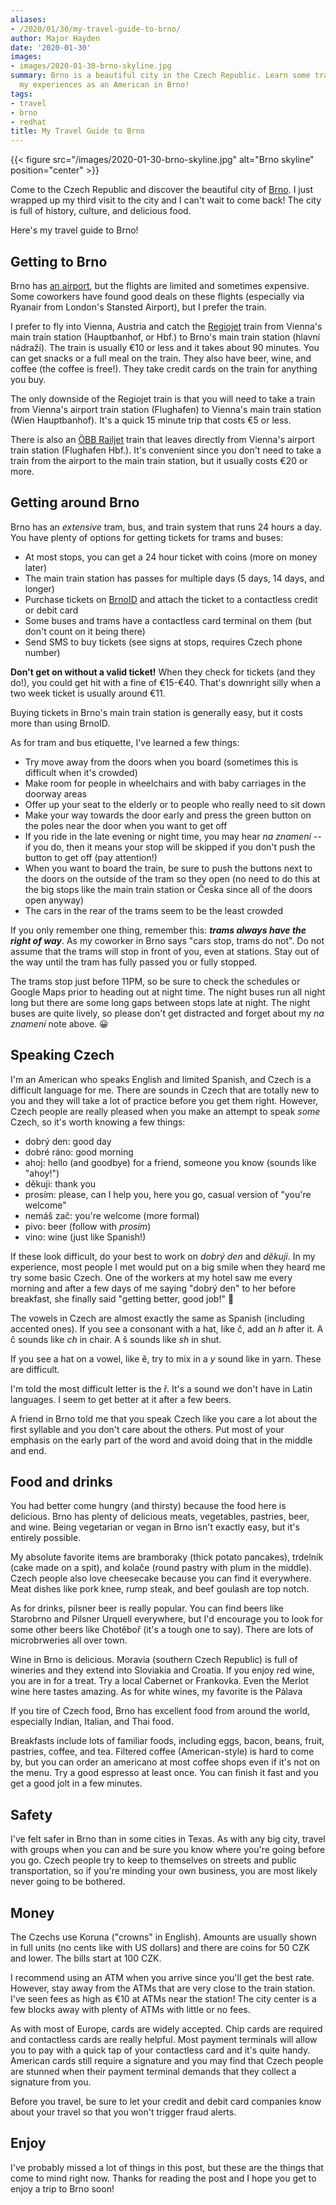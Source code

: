 ```yaml
---
aliases:
- /2020/01/30/my-travel-guide-to-brno/
author: Major Hayden
date: '2020-01-30'
images:
- images/2020-01-30-brno-skyline.jpg
summary: Brno is a beautiful city in the Czech Republic. Learn some travel tips from
  my experiences as an American in Brno!
tags:
- travel
- brno
- redhat
title: My Travel Guide to Brno
---
```


{{< figure src="/images/2020-01-30-brno-skyline.jpg" alt="Brno skyline" position="center" >}}

Come to the Czech Republic and discover the beautiful city of [Brno]. I just
wrapped up my third visit to the city and I can't wait to come back! The city
is full of history, culture, and delicious food.

Here's my travel guide to Brno!

## Getting to Brno

Brno has [an airport], but the flights are limited and sometimes expensive.
Some coworkers have found good deals on these flights (especially via Ryanair
from London's Stansted Airport), but I prefer the train.

I prefer to fly into Vienna, Austria and catch the [Regiojet] train from
Vienna's main train station (Hauptbanhof, or Hbf.) to Brno's main train
station (hlavní nádraží). The train is usually €10 or less and it takes about
90 minutes. You can get snacks or a full meal on the train. They also have
beer, wine, and coffee (the coffee is free!). They take credit cards on the
train for anything you buy.

The only downside of the Regiojet train is that you will need to take a train
from Vienna's airport train station (Flughafen) to Vienna's main train station
(Wien Hauptbanhof). It's a quick 15 minute trip that costs €5 or less.

There is also an [ÖBB Railjet] train that leaves directly from Vienna's
airport train station (Flughafen Hbf.). It's convenient since you don't need
to take a train from the airport to the main train station, but it usually
costs €20 or more.

## Getting around Brno

Brno has an *extensive* tram, bus, and train system that runs 24 hours a day.
You have plenty of options for getting tickets for trams and buses:

* At most stops, you can get a 24 hour ticket with coins (more on money later)
* The main train station has passes for multiple days (5 days, 14 days,
  and longer)
* Purchase tickets on [BrnoID] and attach the ticket to a contactless credit
  or debit card
* Some buses and trams have a contactless card terminal on them (but don't
  count on it being there)
* Send SMS to buy tickets (see signs at stops, requires Czech phone number)

**Don't get on without a valid ticket!** When they check for tickets (and they
do!), you could get hit with a fine of €15-€40. That's downright silly when a
two week ticket is usually around €11.

Buying tickets in Brno's main train station is generally easy, but it costs
more than using BrnoID.

As for tram and bus etiquette, I've learned a few things:

* Try move away from the doors when you board (sometimes this is difficult
  when it's crowded)
* Make room for people in wheelchairs and with baby carriages in the doorway
  areas
* Offer up your seat to the elderly or to people who really need
  to sit down
* Make your way towards the door early and press the green button on the poles
  near the door when you want to get off
* If you ride in the late evening or night time, you may hear *na znamení* --
  if you do, then it means your stop will be skipped if you don't push the
  button to get off (pay attention!)
* When you want to board the train, be sure to push the buttons next to the
  doors on the outside of the tram so they open (no need to do this at the
  big stops like the main train station or Česka since all of the doors open
  anyway)
* The cars in the rear of the trams seem to be the least crowded

If you only remember one thing, remember this: ***trams always have the right
of way***. As my coworker in Brno says "cars stop, trams do not". Do not
assume that the trams will stop in front of you, even at stations. Stay out of
the way until the tram has fully passed you or fully stopped.

The trams stop just before 11PM, so be sure to check the schedules or Google
Maps prior to heading out at night time. The night buses run all night long
but there are some long gaps between stops late at night. The night buses are
quite lively, so please don't get distracted and forget about my *na znamení*
note above. 😀

## Speaking Czech

I'm an American who speaks English and limited Spanish, and Czech is a
difficult language for me. There are sounds in Czech that are totally new to
you and they will take a lot of practice before you get them right. However,
Czech people are really pleased when you make an attempt to speak *some*
Czech, so it's worth knowing a few things:

* dobrý den: good day
* dobré ráno: good morning
* ahoj: hello (and goodbye) for a friend, someone you know
  (sounds like "ahoy!")
* děkuji: thank you
* prosím: please, can I help you, here you go, casual version of
  "you're welcome"
* nemáš zač: you're welcome (more formal)
* pivo: beer (follow with *prosím*)
* vino: wine (just like Spanish!)

If these look difficult, do your best to work on *dobrý den* and *děkuji*. In
my experience, most people I met would put on a big smile when they heard me
try some basic Czech. One of the workers at my hotel saw me every morning and
after a few days of me saying "dobrý den" to her before breakfast, she finally
said "getting better, good job!" 🤗

The vowels in Czech are almost exactly the same as Spanish (including accented
ones). If you see a consonant with a hat, like č, add an *h* after it. A č
sounds like *ch* in chair. A š sounds like *sh* in shut.

If you see a hat on a vowel, like ě, try to mix in a *y* sound like in yarn.
These are difficult.

I'm told the most difficult letter is the ř. It's a sound we don't have in
Latin languages. I seem to get better at it after a few beers.

A friend in Brno told me that you speak Czech like you care a lot about the
first syllable and you don't care about the others. Put most of your emphasis
on the early part of the word and avoid doing that in the middle and end.

## Food and drinks

You had better come hungry (and thirsty) because the food here is delicious.
Brno has plenty of delicious meats, vegetables, pastries, beer, and wine.
Being vegetarian or vegan in Brno isn't exactly easy, but it's entirely
possible.

My absolute favorite items are bramboraky (thick potato pancakes), trdelník
(cake made on a spit), and kolače (round pastry with plum in the middle).
Czech people also love cheesecake because you can find it everywhere. Meat
dishes like pork knee, rump steak, and beef goulash are top notch.

As for drinks, pilsner beer is really popular. You can find beers like
Starobrno and Pilsner Urquell everywhere, but I'd encourage you to look for
some other beers like Chotěboř (it's a tough one to say). There are lots of
microbrweries all over town.

Wine in Brno is delicious. Moravia (southern Czech Republic) is full of
wineries and they extend into Sloviakia and Croatia. If you enjoy red wine,
you are in for a treat. Try a local Cabernet or Frankovka. Even the Merlot
wine here tastes amazing. As for white wines, my favorite is the Pálava

If you tire of Czech food, Brno has excellent food from around the world,
especially Indian, Italian, and Thai food.

Breakfasts include lots of familiar foods, including eggs, bacon, beans,
fruit, pastries, coffee, and tea. Filtered coffee (American-style) is hard to
come by, but you can order an americano at most coffee shops even if it's not
on the menu. Try a good espresso at least once. You can finish it fast and you
get a good jolt in a few minutes.

## Safety

I've felt safer in Brno than in some cities in Texas. As with any big city,
travel with groups when you can and be sure you know where you're going before
you go. Czech people try to keep to themselves on streets and public
transportation, so if you're minding your own business, you are most likely
never going to be bothered.

## Money

The Czechs use Koruna ("crowns" in English). Amounts are usually shown in full
units (no cents like with US dollars) and there are coins for 50 CZK and
lower. The bills start at 100 CZK.

I recommend using an ATM when you arrive since you'll get the best rate.
However, stay away from the ATMs that are very close to the train station.
I've seen fees as high as €10 at ATMs near the station! The city center is a
few blocks away with plenty of ATMs with little or no fees.

As with most of Europe, cards are widely accepted. Chip cards are required and
contactless cards are really helpful. Most payment terminals will allow you to
pay with a quick tap of your contactless card and it's quite handy. American
cards still require a signature and you may find that Czech people are stunned
when their payment terminal demands that they collect a signature from you.

Before you travel, be sure to let your credit and debit card companies know
about your travel so that you won't trigger fraud alerts.

## Enjoy

I've probably missed a lot of things in this post, but these are the things
that come to mind right now. Thanks for reading the post and I hope you get to
enjoy a trip to Brno soon!

[Brno]: https://en.wikipedia.org/wiki/Brno
[an airport]: https://en.wikipedia.org/wiki/Brno%E2%80%93Tu%C5%99any_Airport
[Regiojet]: https://www.regiojet.com/
[ÖBB Railjet]: https://www.oebb.at/en/reiseplanung-services/im-zug/unsere-zuege/railjet.html
[BrnoID]: https://www.brnoid.cz/en/eoc